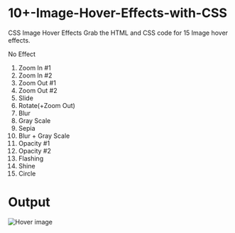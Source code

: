 # 10+-Image-Hover-Effects-with-CSS

CSS Image Hover Effects
Grab the HTML and CSS code for 15 Image hover effects.

No Effect
1. Zoom In #1
2. Zoom In #2
3. Zoom Out #1
4. Zoom Out #2
5. Slide
6. Rotate(+Zoom Out)
7. Blur
8. Gray Scale
9. Sepia
10. Blur + Gray Scale
11. Opacity #1
12. Opacity #2
13. Flashing
14. Shine
15. Circle

# Output


![Hover image](https://github.com/Educornerz/10-Image-Hover-Effects-with-CSS/assets/137485365/c7c106fb-a052-4dc2-9a97-434d2126ffa8)
